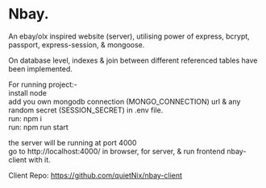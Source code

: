 # Nbay.


An ebay/olx inspired website (server), utilising power of express, bcrypt, passport, express-session, & mongoose.

On database level, indexes & join between different referenced tables have been implemented.

For running project:- </br>
install node </br>
add you own mongodb connection (MONGO_CONNECTION) url & any random secret (SESSION_SECRET) in .env file. </br>
run: npm i </br>
run: npm run start </br>

the server will be running at port 4000 </br>
go to http://localhost:4000/ in browser, for server, & run frontend nbay-client with it.

Client Repo: https://github.com/quietNix/nbay-client
